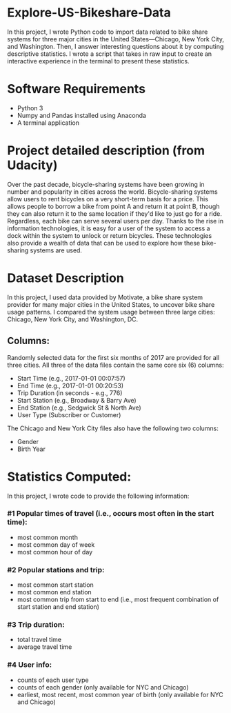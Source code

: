 # Explore-US-Bikeshare-Data
In this project, I wrote Python code to import data related to bike share systems 
for three major cities in the United States—Chicago, New York City, and Washington.
Then, I answer interesting questions about it by computing descriptive statistics. 
I wrote a script that takes in raw input to create an interactive experience in 
the terminal to present these statistics.

# Software Requirements
* Python 3
* Numpy and Pandas installed using Anaconda
* A terminal application

# Project detailed description (from Udacity)
Over the past decade, bicycle-sharing systems have been growing in number and 
popularity in cities across the world. Bicycle-sharing systems allow users to 
rent bicycles on a very short-term basis for a price. This allows people to 
borrow a bike from point A and return it at point B, though they can also return 
it to the same location if they'd like to just go for a ride. Regardless, each 
bike can serve several users per day.
Thanks to the rise in information technologies, it is easy for a user of the 
system to access a dock within the system to unlock or return bicycles. These 
technologies also provide a wealth of data that can be used to explore how these 
bike-sharing systems are used.

# Dataset Description
In this project, I used data provided by Motivate, a bike share system provider for many major cities in the United States, to uncover bike share usage patterns. I compared the system usage between three large cities: Chicago, New York City, and Washington, DC.

## Columns:
Randomly selected data for the first six months of 2017 are provided for all three cities. All three of the data files contain the same core six (6) columns:
* Start Time (e.g., 2017-01-01 00:07:57)
* End Time (e.g., 2017-01-01 00:20:53)
* Trip Duration (in seconds - e.g., 776)
* Start Station (e.g., Broadway & Barry Ave)
* End Station (e.g., Sedgwick St & North Ave)
* User Type (Subscriber or Customer)

The Chicago and New York City files also have the following two columns:
* Gender
* Birth Year

# Statistics Computed:
In this project, I wrote code to provide the following information:

### #1 Popular times of travel (i.e., occurs most often in the start time):
* most common month
* most common day of week
* most common hour of day

### #2 Popular stations and trip:
* most common start station
* most common end station
* most common trip from start to end (i.e., most frequent combination of start station and end station)

### #3 Trip duration:
* total travel time
* average travel time

### #4 User info:
* counts of each user type
* counts of each gender (only available for NYC and Chicago)
* earliest, most recent, most common year of birth (only available for NYC and Chicago)

